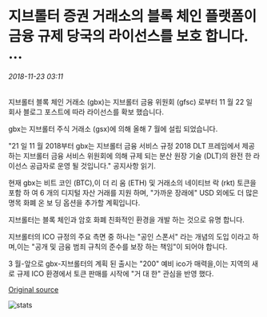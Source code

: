 # 지브롤터 증권 거래소의 블록 체인 플랫폼이 금융 규제 당국의 라이선스를 보호 합니다. ...

###### 2018-11-23 03:11

지브롤터 블록 체인 거래소 (gbx)는 지브롤터 금융 위원회 (gfsc) 로부터 11 월 22 일 회사 블로그 포스트에 따라 라이선스를 확보 했습니다.

gbx는 지브롤터 주식 거래소 (gsx)에 의해 올해 7 월에 설립 되었습니다.

"21 일 11 월 2018부터 gbx는 지브롤터 금융 서비스 규정 2018 DLT 프레임에서 제공 하는 지브롤터 금융 서비스 위원회에 의해 규제 되는 분산 원장 기술 (DLT)의 완전 한 라이선스 공급자로 운영 될 것입니다." 공지사항 읽기.

현재 gbx는 비트 코인 (BTC),이 더 리 움 (ETH) 및 거래소의 네이티브 락 (rkt) 토큰을 포함 하 여 6 개의 디지털 자산 거래를 지원 하며, "가까운 장래에" USD 외에도 더 많은 명목 화폐 온 보 딩 옵션을 추가할 계획입니다.

지브롤터는 블록 체인과 암호 화폐 친화적인 환경을 개발 하는 것으로 유명 합니다.

지브롤터의 ICO 규정의 주요 측면 중 하나는 "공인 스폰서" 라는 개념의 도입 이라고 하며,이는 "공개 및 금융 범죄 규칙의 준수를 보장 하는 책임"이 되어야 합니다.

3 월-앞으로 gbx-지브롤터의 계획 된 출시는 "200" 예비 ico가 매력을,이는 지역의 새로 규제 ICO 환경에서 토큰 판매를 시작에 "거 대 한" 관심을 반영 했다.

[Original source](https://cointelegraph.com/news/gibraltar-stock-exchanges-blockchain-platform-secures-licence-from-financial-regulator)

![stats](https://c.statcounter.com/11760860/0/a89fa40b/1/ "stats")